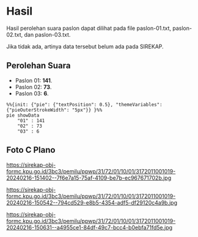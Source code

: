 # Hasil

Hasil perolehan suara paslon dapat dilihat pada file paslon-01.txt, paslon-02.txt, dan paslon-03.txt.

Jika tidak ada, artinya data tersebut belum ada pada SIREKAP.

## Perolehan Suara

 * Paslon 01: **141**.
 * Paslon 02: **73**.
 * Paslon 03: **6**.

```mermaid
%%{init: {"pie": {"textPosition": 0.5}, "themeVariables": {"pieOuterStrokeWidth": "5px"}} }%%
pie showData
    "01" : 141
    "02" : 73
    "03" : 6
```
## Foto C Plano

https://sirekap-obj-formc.kpu.go.id/3bc3/pemilu/ppwp/31/72/01/10/01/3172011001019-20240216-151402--7f6e7a15-75af-4109-be7b-ec967671702b.jpg

https://sirekap-obj-formc.kpu.go.id/3bc3/pemilu/ppwp/31/72/01/10/01/3172011001019-20240216-150542--794cd529-e8b5-4354-adf5-df29120c4a9b.jpg

https://sirekap-obj-formc.kpu.go.id/3bc3/pemilu/ppwp/31/72/01/10/01/3172011001019-20240216-150631--a4955ce1-84df-49c7-bcc4-b0ebfa71fd5e.jpg
